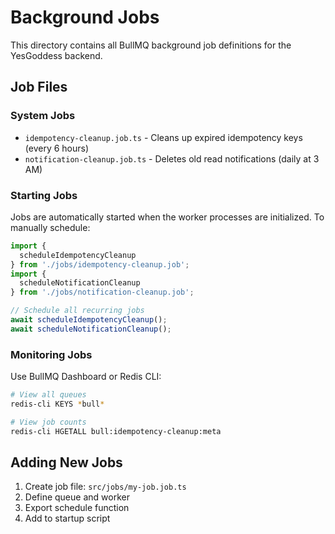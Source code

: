 # Background Jobs

This directory contains all BullMQ background job definitions for the YesGoddess backend.

## **Job Files**

### **System Jobs**
- `idempotency-cleanup.job.ts` - Cleans up expired idempotency keys (every 6 hours)
- `notification-cleanup.job.ts` - Deletes old read notifications (daily at 3 AM)

### **Starting Jobs**

Jobs are automatically started when the worker processes are initialized. To manually schedule:

```typescript
import { 
  scheduleIdempotencyCleanup 
} from './jobs/idempotency-cleanup.job';
import { 
  scheduleNotificationCleanup 
} from './jobs/notification-cleanup.job';

// Schedule all recurring jobs
await scheduleIdempotencyCleanup();
await scheduleNotificationCleanup();
```

### **Monitoring Jobs**

Use BullMQ Dashboard or Redis CLI:

```bash
# View all queues
redis-cli KEYS *bull*

# View job counts
redis-cli HGETALL bull:idempotency-cleanup:meta
```

## **Adding New Jobs**

1. Create job file: `src/jobs/my-job.job.ts`
2. Define queue and worker
3. Export schedule function
4. Add to startup script
